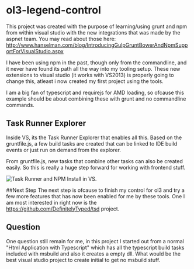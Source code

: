 ol3-legend-control
==================

This project was created with the purpose of learning/using grunt and npm from within visual studio with the new integrations that was made by the aspnet team.
You may read about those here: http://www.hanselman.com/blog/IntroducingGulpGruntBowerAndNpmSupportForVisualStudio.aspx

I have been using npm in the past, though only from the commandline, and it never have found its path all the way into my tooling setup. These new extensions to visual studio (it works with VS2013) is properly going to change this, atleast i now created my first project using the tools.

I am a big fan of typescript and requirejs for AMD loading, so ofcause this example should be about combining these with grunt and no commandline commands.

## Task Runner Explorer

Inside VS, its the Task Runner Explorer that enables all this. Based on the gruntfile.js, a few build tasks are created that can be linked to IDE build events or just run on demand from the explorer.

From gruntfile.js, new tasks that combine other tasks can also be created easily. So this is really a huge step forward for working with frontend stuff.


![Task Runner and NPM Install in VS.](https://aialqq-bn1305.files.1drv.com/y2pBDOk-sxJy3YCTLorb_ng2FPML1gl-LZrRM56AG3Kz_uCvHEpVZStuGqa688N3nr9KYVZ-sGNfvIl86O7uldOiv8KEKgRVUD68YZnRA22q2Y/grunt-npm-vs2013-integration.png?psid=1)

##Next Step
The next step is ofcause to finish my control for ol3 and try a few more features that has now been enabled for me by these tools. One I am most interested in right now is the https://github.com/DefinitelyTyped/tsd project.

## Question
One question still remain for me, in this project I started out from a normal "Html Application with Typescript" which has all the typescript build tasks included with msbuild and also it creates a empty dll. What would be the best visual studio project to create initial to get no msbuild stuff.

